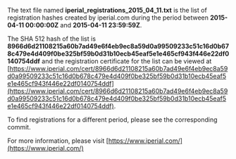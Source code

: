 The text file named **iperial_registrations_2015_04_11.txt** is the list of registration hashes created by iperial.com during the period between **2015-04-11 00:00:00Z** and **2015-04-11 23:59:59Z**.

The SHA 512 hash of the list is **8966d6d21108215a60b7ad49e6f4eb9ec8a59d0a99509233c51c16d0b678c479e4d409f0be325bf59b0d31b10ecb45eaf5e1e465cf943f446e22df0140754ddf** and the registration certificate for the list can be viewed at [https://www.iperial.com/cert/8966d6d21108215a60b7ad49e6f4eb9ec8a59d0a99509233c51c16d0b678c479e4d409f0be325bf59b0d31b10ecb45eaf5e1e465cf943f446e22df0140754ddf](https://www.iperial.com/cert/8966d6d21108215a60b7ad49e6f4eb9ec8a59d0a99509233c51c16d0b678c479e4d409f0be325bf59b0d31b10ecb45eaf5e1e465cf943f446e22df0140754ddf).

To find registrations for a different period, please see the corresponding commit.

For more information, please visit [https://www.iperial.com/](https://www.iperial.com/)
